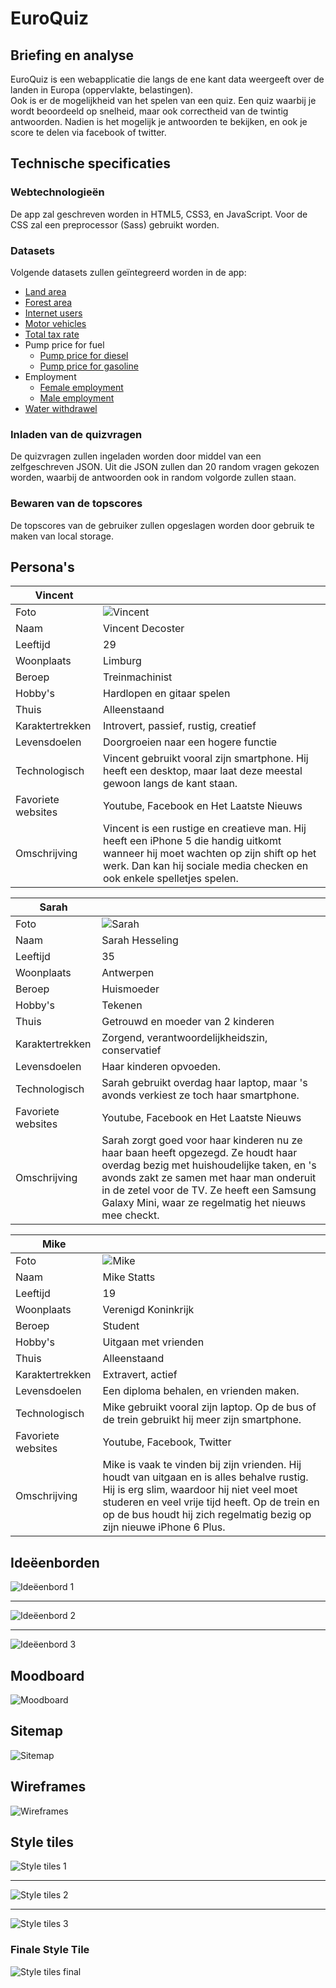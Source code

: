 EuroQuiz
========

Briefing en analyse
-------------------

EuroQuiz is een webapplicatie die langs de ene kant data weergeeft over de landen in Europa (oppervlakte, belastingen).  
Ook is er de mogelijkheid van het spelen van een quiz. Een quiz waarbij je wordt beoordeeld op snelheid, maar ook correctheid van de twintig antwoorden. Nadien is het mogelijk je antwoorden te bekijken, en ook je score te delen via facebook of twitter.

Technische specificaties
------------------------

### Webtechnologieën

De app zal geschreven worden in HTML5, CSS3, en JavaScript. Voor de CSS zal een preprocessor (Sass) gebruikt worden.

### Datasets

Volgende datasets zullen geïntegreerd worden in de app:
* [Land area](http://data.worldbank.org/indicator/AG.LND.TOTL.K2)
* [Forest area](http://data.worldbank.org/indicator/AG.LND.FRST.ZS)
* [Internet users](http://data.worldbank.org/indicator/IT.NET.USER.P2)
* [Motor vehicles](http://data.worldbank.org/indicator/IS.VEH.NVEH.P3)
* [Total tax rate](http://data.worldbank.org/indicator/IC.TAX.TOTL.CP.ZS)
* Pump price for fuel
	* [Pump price for diesel](http://data.worldbank.org/indicator/EP.PMP.DESL.CD)
	* [Pump price for gasoline](http://data.worldbank.org/indicator/EP.PMP.SGAS.CD)
* Employment
	* [Female employment](http://data.worldbank.org/indicator/SL.EMP.TOTL.SP.FE.ZS)
	* [Male employment](http://data.worldbank.org/indicator/SL.EMP.TOTL.SP.MA.ZS)
* [Water withdrawel](http://data.worldbank.org/indicator/ER.H2O.FWTL.ZS)

### Inladen van de quizvragen

De quizvragen zullen ingeladen worden door middel van een zelfgeschreven JSON. Uit die JSON zullen dan 20 random vragen gekozen worden, waarbij de antwoorden ook in random volgorde zullen staan.

### Bewaren van de topscores

De topscores van de gebruiker zullen opgeslagen worden door gebruik te maken van local storage.


Persona's
---------

| Vincent ||
|---|---|
| Foto | ![Vincent](images/person1.png "Vincent") |  
| Naam 		| Vincent Decoster 				| 
| Leeftijd 	| 29 							| 
| Woonplaats| Limburg						| 
| Beroep 	| Treinmachinist				| 
| Hobby's 	| Hardlopen en gitaar spelen 	| 
| Thuis		| Alleenstaand 					|   
| Karaktertrekken | Introvert, passief, rustig, creatief |
| Levensdoelen | Doorgroeien naar een hogere functie |
| Technologisch | Vincent gebruikt vooral zijn smartphone. Hij heeft een desktop, maar laat deze meestal gewoon langs de kant staan. |
| Favoriete websites | Youtube, Facebook en Het Laatste Nieuws |  
| Omschrijving | Vincent is een rustige en creatieve man. Hij heeft een iPhone 5 die handig uitkomt wanneer hij moet wachten op zijn shift op het werk. Dan kan hij sociale media checken en ook enkele spelletjes spelen. |


| Sarah ||
|---|---|
| Foto | ![Sarah](images/person2.png "Sarah") |  
| Naam 		| Sarah Hesseling 				| 
| Leeftijd 	| 35 							| 
| Woonplaats| Antwerpen						| 
| Beroep 	| Huismoeder        			| 
| Hobby's 	| Tekenen | 
| Thuis		| Getrouwd en moeder van 2 kinderen | 
| Karaktertrekken | Zorgend, verantwoordelijkheidszin, conservatief |
| Levensdoelen | Haar kinderen opvoeden. |
| Technologisch | Sarah gebruikt overdag haar laptop, maar 's avonds verkiest ze toch haar smartphone. |
| Favoriete websites | Youtube, Facebook en Het Laatste Nieuws |  
| Omschrijving | Sarah zorgt goed voor haar kinderen nu ze haar baan heeft opgezegd. Ze houdt haar overdag bezig met huishoudelijke taken, en 's avonds zakt ze samen met haar man onderuit in de zetel voor de TV. Ze heeft een Samsung Galaxy Mini, waar ze regelmatig het nieuws mee checkt. |

| Mike ||
|---|---|
| Foto | ![Mike](images/person3.png "Mike") |  
| Naam 		| Mike Statts 				| 
| Leeftijd 	| 19 							| 
| Woonplaats| Verenigd Koninkrijk			| 
| Beroep 	| Student           			| 
| Hobby's 	| Uitgaan met vrienden          | 
| Thuis		| Alleenstaand 					| 
| Karaktertrekken 	| Extravert, actief |
| Levensdoelen 		| Een diploma behalen, en vrienden maken. |
| Technologisch 	| Mike gebruikt vooral zijn laptop. Op de bus of de trein gebruikt hij meer zijn smartphone. |
| Favoriete websites| Youtube, Facebook, Twitter |  
| Omschrijving 		| Mike is vaak te vinden bij zijn vrienden. Hij houdt van uitgaan en is alles behalve rustig. Hij is erg slim, waardoor hij niet veel moet studeren en veel vrije tijd heeft. Op de trein en op de bus houdt hij zich regelmatig bezig op zijn nieuwe iPhone 6 Plus. |

Ideëenborden
------------

![Ideëenbord 1](images/idee1.png "Ideëenbord 1")

---

![Ideëenbord 2](images/idee2.png "Ideëenbord 2")

---

![Ideëenbord 3](images/idee3.png "Ideëenbord 3")


Moodboard
----------

![Moodboard](images/moodboard.png "Moodboard")

Sitemap
-------

![Sitemap](images/sitemap.png "Sitemap")


Wireframes
----------

![Wireframes](images/wireframes3.png "Wireframes")

Style tiles
-----------

![Style tiles 1](images/styletile1.png "Style tiles 1")

---

![Style tiles 2](images/styletile2.png "Style tiles 2")

---

![Style tiles 3](images/styletile3.png "Style tiles 3")

### Finale Style Tile

![Style tiles final](images/styletile_final.png "Style tiles final")
